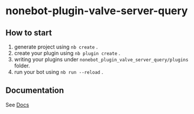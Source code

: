 # nonebot-plugin-valve-server-query

## How to start

1. generate project using `nb create` .
2. create your plugin using `nb plugin create` .
3. writing your plugins under `nonebot_plugin_valve_server_query/plugins` folder.
4. run your bot using `nb run --reload` .

## Documentation

See [Docs](https://nonebot.dev/)
